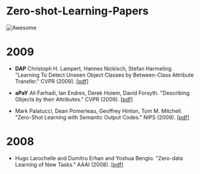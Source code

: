 # Zero-shot-Learning-Papers
![Awesome](https://cdn.rawgit.com/sindresorhus/awesome/d7305f38d29fed78fa85652e3a63e154dd8e8829/media/badge.svg)




# 2009

+  **DAP** Christoph H. Lampert, Hannes Nickisch, Stefan Harmeling. "Learning To Detect Unseen Object Classes by Between-Class Attribute Transfer." CVPR (2009). [[pdf]](https://ieeexplore.ieee.org/stamp/stamp.jsp?arnumber=5206594&tag=1)

+  **aPaY** Ali Farhadi, Ian Endres, Derek Hoiem, David Forsyth. "Describing Objects by their Attributes." CVPR (2009). [[pdf]](http://citeseerx.ist.psu.edu/viewdoc/download?doi=10.1.1.149.9539&rep=rep1&type=pdf)

+  Mark Palatucci, Dean Pomerleau, Geoffrey Hinton, Tom M. Mitchell. "Zero-Shot Learning with Semantic Output Codes." NIPS (2009). [[pdf]](http://papers.nips.cc/paper/3650-zero-shot-learning-with-semantic-output-codes.pdf)

# 2008

+  Hugo Larochelle and Dumitru Erhan and Yoshua Bengio. "Zero-data Learning of New Tasks." AAAI (2008). [[pdf]](https://www.aaai.org/Papers/AAAI/2008/AAAI08-103.pdf)


